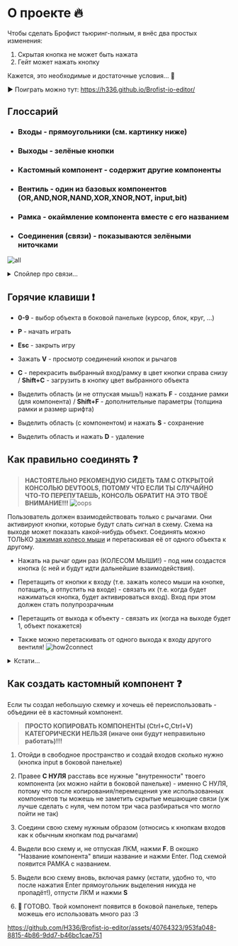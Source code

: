 # О проекте 🔥
Чтобы сделать Брофист тьюринг-полным, я внёс два простых изменения:
1. Скрытая кнопка не может быть нажата
2. Гейт может нажать кнопку

Кажется, это необходимые и достаточные условия... 🤔

▶️ Поиграть можно тут: https://h336.github.io/Brofist-io-editor/



## Глоссарий
- ### Входы - прямоугольники (см. картинку ниже)
- ### Выходы - зелёные кнопки

- ### Кастомный компонент - содержит другие компоненты
- ### Вентиль - один из базовых компонентов (OR,AND,NOR,NAND,XOR,XNOR,NOT, input,bit)
- ### Рамка - окаймление компонента вместе с его названием

- ### Соединения (связи) - показываются зелёными ниточками
![all](https://github.com/H336/Brofist-io-editor/assets/40764323/1b18e240-cdc7-4e90-bed4-d55275f51a5d)
<details>
	<summary>Спойлер про связи...</summary>

- 🟩 зелёные связи - между кнопкой и гейтом
- 🟥 красные связи - между рычагом и платформой
- ~~(связи между платформой и хендлом пока нет :с)~~
</details>


## Горячие клавиши ❗
- **0-9** - выбор объекта в боковой панельке (курсор, блок, круг, ...)
- **P** - начать играть
- **Esc** - закрыть игру

- Зажать **V** - просмотр соединений кнопок и рычагов
- **C** - перекрасить выбранный вход/рамку в цвет кнопки справа снизу / **Shift+C** - загрузить в кнопку цвет выбранного объекта

- Выделить область (и не отпуская мышь!) нажать **F** - создание рамки (для компонента) / **Shift+F** - дополнительные параметры (толщина рамки и размер шрифта)
- Выделить область (с компонентом) и нажать **S** - сохранение
- Выделить область и нажать **D** - удаление



## Как правильно соединять ❓
> **НАСТОЯТЕЛЬНО РЕКОМЕНДУЮ СИДЕТЬ ТАМ С ОТКРЫТОЙ КОНСОЛЬЮ DEVTOOLS, ПОТОМУ ЧТО ЕСЛИ ТЫ СЛУЧАЙНО ЧТО-ТО ПЕРЕПУТАЕШЬ, КОНСОЛЬ ОБРАТИТ НА ЭТО ТВОЁ ВНИМАНИЕ!!!**
> ![oops](https://github.com/H336/Brofist-io-editor/assets/40764323/a8728a64-7db7-44b7-8d53-e476bea04287)

Пользователь должен взаимодействовать только с рычагами. Они активируют кнопки, которые будут слать сигнал в схему. Схема на выходе может показать какой-нибудь объект.
Соединять можно ТОЛЬКО <ins>зажимая колесо мыши</ins> и перетаскивая её от одного объекта к другому.

- Нажать на рычаг один раз (КОЛЕСОМ МЫШИ!) - под ним создастся кнопка (с ней и будут идти дальнейшие взаимодействия).

- Перетащить от кнопки к входу (т.е. зажать колесо мыши на кнопке, потащить, а отпустить на входе) - связать их (т.е. когда будет нажиматься кнопка, будет активироваться вход). Вход при этом должен стать полупрозрачным
- Перетащить от выхода к объекту - связать их (когда на выходе будет 1, объект покажется)
- Также можно перетаскивать от одного выхода к входу другого вентиля!
![how2connect](https://github.com/H336/Brofist-io-editor/assets/40764323/ef61314d-133c-42ff-8174-2032373e711a)
<details>
	<summary>Кстати...</summary>
	На гифке выше я сначала нажимал на рычаг, а потом соединял кнопку ниже, но на самом деле можно соединить рычаг с входом напрямую (кнопка создастся автоматически)! Но только один раз :D
</details>



## Как создать кастомный компонент ❓
Если ты создал небольшую схемку и хочешь её переиспользовать - объедини её в кастомный компонент.
> **ПРОСТО КОПИРОВАТЬ КОМПОНЕНТЫ (Ctrl+C,Ctrl+V) КАТЕГОРИЧЕСКИ НЕЛЬЗЯ (иначе они будут неправильно работать)!!!**
1. Отойди в свободное пространство и создай входов сколько нужно (кнопка input в боковой панельке)
2. Правее **С НУЛЯ** расставь все нужные "внутренности" твоего компонента (их можно найти в боковой панельке) - именно С НУЛЯ, потому что после копирования/перемещения уже использованных компонентов ты можешь не заметить скрытые мешающие связи (уж лучше сделать с нуля, чем потом три часа разбираться что могло пойти не так)
3. Соедини свою схему нужным образом (относись к кнопкам входов как к обычным кнопкам под рычагами)

4. Выдели всю схему и, не отпуская ЛКМ, нажми **F**. В окошко "Название компонента" впиши название и нажми Enter. Под схемой появится РАМКА с названием.
5. Выдели всю схему вновь, включая рамку (кстати, удобно то, что после нажатия Enter прямоугольник выделения никуда не пропадёт!), отпусти ЛКМ и нажми **S**
6. 👏 ГОТОВО. Твой компонент появится в боковой панельке, теперь можешь его использовать много раз :3

https://github.com/H336/Brofist-io-editor/assets/40764323/953fa048-8815-4b86-9dd7-b46bc1cae751
